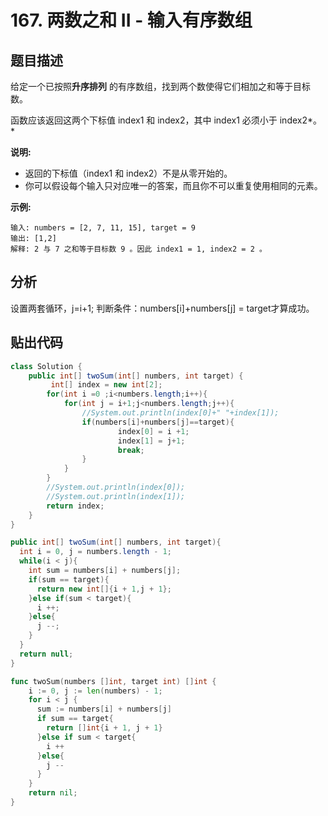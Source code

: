 # 167. 两数之和 II - 输入有序数组
## 题目描述

给定一个已按照**升序排列** 的有序数组，找到两个数使得它们相加之和等于目标数。

函数应该返回这两个下标值 index1 和 index2，其中 index1 必须小于 index2*。*

**说明:**

- 返回的下标值（index1 和 index2）不是从零开始的。
- 你可以假设每个输入只对应唯一的答案，而且你不可以重复使用相同的元素。

**示例:**

```
输入: numbers = [2, 7, 11, 15], target = 9
输出: [1,2]
解释: 2 与 7 之和等于目标数 9 。因此 index1 = 1, index2 = 2 。
```

## 分析

设置两套循环，j=i+1; 判断条件：numbers[i]+numbers[j] = target才算成功。

## 贴出代码

```java
class Solution {
    public int[] twoSum(int[] numbers, int target) {
         int[] index = new int[2];
        for(int i =0 ;i<numbers.length;i++){
            for(int j = i+1;j<numbers.length;j++){
                //System.out.println(index[0]+" "+index[1]);
                if(numbers[i]+numbers[j]==target){
                        index[0] = i +1;
                        index[1] = j+1;
                        break;
                }
            }
        }
        //System.out.println(index[0]);
        //System.out.println(index[1]);
        return index;
    }
}
```

```java
public int[] twoSum(int[] numbers, int target){
  int i = 0, j = numbers.length - 1;
  while(i < j){
    int sum = numbers[i] + numbers[j];
    if(sum == target){
      return new int[]{i + 1,j + 1};
    }else if(sum < target){
      i ++;
    }else{
      j --;
    }
  }
  return null;
}
```

```go
func twoSum(numbers []int, target int) []int {
    i := 0, j := len(numbers) - 1;
    for i < j {
      sum := numbers[i] + numbers[j]
      if sum == target{
        return []int{i + 1, j + 1}
      }else if sum < target{
        i ++
      }else{
        j --
      }
    }
    return nil;
}
```